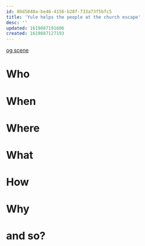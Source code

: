 ```yaml
---
id: 80d5040a-be46-4156-b28f-733a73f5bfc5
title: 'Yule helps the people at the church escape'
desc: ''
updated: 1619887191606
created: 1619887127193
---
```

[og scene](https://github.com/9ae/ace/blob/master/chapters/05.md#yule-helps-volunteers-at-the-church-escape)

# Who

# When

# Where

# What

# How

# Why

# and so?
